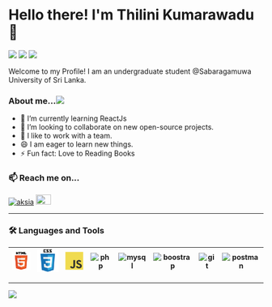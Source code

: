 ### <h1>Hello there! I'm Thilini Kumarawadu 👋</h1>

<p align="left">
  <img src="https://img.shields.io/badge/Age-20+-blue" />
  <img src="https://img.shields.io/badge/Lives-Sri%20Lanka-success" />
  <img src="https://img.shields.io/badge/Languages-English%20%26%20Sinhala-brightgreen" />
</p>

Welcome to my Profile! I am an undergraduate student @Sabaragamuwa University of Sri Lanka.

<!-- **ThiliniErandi/ThiliniErandi** is a ✨ _special_ ✨ repository because its `README.md` (this file) appears on your GitHub profile. 
Here are some ideas to get you started:
 🤔 I’m looking for help with 
- 📫 How to reach me: 💬
- 🔭 I’m currently working on ......-->

<h3>About me...<img src="https://media.giphy.com/media/VgCDAzcKvsR6OM0uWg/giphy.gif" width="50" /></h3>

- 🌱 I’m currently learning ReactJs
- 👯 I’m looking to collaborate on new open-source projects.
- 🤝 I like to work with a team.
- 😄 I am eager to learn new things.
- ⚡ Fun fact: Love to Reading Books

<h3>📫 Reach me on...</h3>
<a href="https://www.linkedin.com/in/thilini-erandi-3187451a2/" target="blank"><img  src="https://cdn.jsdelivr.net/npm/simple-icons@3.0.1/icons/linkedin.svg" alt="aksia" height="20" width="30" /></a>
<!-- <a href="https://www.facebook.com/profile.php?id=100013445837411" target="blank"><img  src="https://cdn.jsdelivr.net/npm/simple-icons@3.0.1/icons/facebook.svg" alt="akash chowrasia" height="20" width="30" /></a> -->
<a href = "mailto: thilini.e97@gmail.com"><img  src="https://simpleicons.org/icons/gmail.svg" height="20" width="30" /></a>

<hr>

### 🛠 Languages and Tools

| <img src="https://raw.githubusercontent.com/devicons/devicon/master/icons/html5/html5-original-wordmark.svg" alt="html5" width="40"> | <img src="https://raw.githubusercontent.com/devicons/devicon/master/icons/css3/css3-original-wordmark.svg" alt="css3" width="45" height="45"/> | <img src="https://raw.githubusercontent.com/devicons/devicon/master/icons/javascript/javascript-original.svg" width="40"> | <img src="https://www.vectorlogo.zone/logos/php/php-ar21.svg" alt="php" width="40"> | <img src="https://www.vectorlogo.zone/logos/mysql/mysql-ar21.svg" alt="mysql" width="40"> | <img src="https://www.vectorlogo.zone/logos/getbootstrap/getbootstrap-icon.svg" alt="boostrap" width="40"> | <img src="https://www.vectorlogo.zone/logos/git-scm/git-scm-icon.svg" alt="git" width="40"> | <img src="https://www.vectorlogo.zone/logos/visualstudio_code/visualstudio_code-icon.svg" alt="postman" width="40"> |
|:-:|:-:|:-:|:-:|:-:|:-:|:-:|:-:|

<hr>

[![](https://github-readme-stats.vercel.app/api?username=ThiliniErandi&show_icons=true&theme=tokyonight&hide_border=true&locale=en)](https://github.com/ThiliniErandi)
